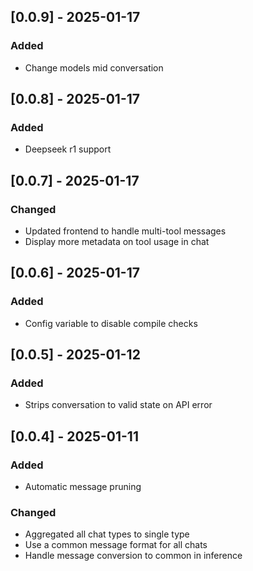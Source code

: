 ## [0.0.9] - 2025-01-17
### Added
- Change models mid conversation

## [0.0.8] - 2025-01-17
### Added
- Deepseek r1 support

## [0.0.7] - 2025-01-17
### Changed
- Updated frontend to handle multi-tool messages
- Display more metadata on tool usage in chat

## [0.0.6] - 2025-01-17
### Added
- Config variable to disable compile checks

## [0.0.5] - 2025-01-12
### Added
- Strips conversation to valid state on API error

## [0.0.4] - 2025-01-11
### Added
- Automatic message pruning

### Changed
- Aggregated all chat types to single type
- Use a common message format for all chats
- Handle message conversion to common in inference
